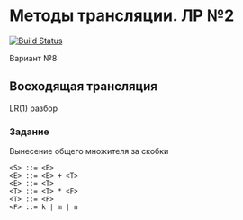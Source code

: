 # Методы трансляции. ЛР №2

[![Build Status](https://travis-ci.org/z8432k/feodorov-translation-lab2.svg?branch=master)](https://travis-ci.org/z8432k/feodorov-translation-lab2)

Вариант №8

## Восходящая трансляция

LR(1) разбор

### Задание

Вынесение общего множителя за скобки

```ebnf
<S> ::= <E>
<E> ::= <E> + <T>
<E> ::= <T>
<T> ::= <T> * <F>
<T> ::= <F>
<F> ::= k | m | n
```
